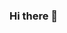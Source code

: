 ### Hi there 👋

<!--
**IamNehalSingh/IamNehalSingh** is a ✨ _special_ ✨ repository because its `README.md` (this file) appears on your GitHub profile.

Here are some ideas to get you started:

- 🔭 I’m currently Studying in NIT Warangal.
- 🌱 I’m currently learning Computer Science.
- 👯 I’m looking to collaborate on some great opportunity.
- 🤔 I’m looking for help with the coading releated problem.
- 💬 Ask me about my goal.
- 📫 How to reach me:iamnehalsingh01@gmail.com
- 😄 Pronouns: code with fun
- ⚡ Fun fact: eat code sleep repeat
-->
